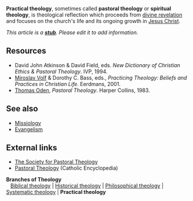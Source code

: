 **Practical theology**, sometimes called **pastoral theology** or
**spiritual theology**, is theological reflection which proceeds
from [divine revelation](Revelation_of_God "Revelation of God") and
focuses on the church's life and its ongoing growth in
[Jesus Christ](Jesus_Christ "Jesus Christ").

*This article is a **[stub](http://www.theopedia.com/Category:Theopedia_stubs "Category:Theopedia stubs")**. Please edit it to add information.*
## Resources

-   David John Atkinson & David Field, eds.
    *New Dictionary of Christian Ethics & Pastoral Theology*. IVP,
    1994.
-   [Miroslav Volf](Miroslav_Volf "Miroslav Volf") & Dorothy C.
    Bass, eds.,
    *Practicing Theology: Beliefs and Practices in Christian Life*.
    Eerdmans, 2001.
-   [Thomas Oden](Thomas_Oden "Thomas Oden"), *Pastoral Theology*.
    Harper Collins, 1983.

## See also

-   [Missiology](Missiology "Missiology")
-   [Evangelism](Evangelism "Evangelism")

## External links

-   [The Society for Pastoral Theology](http://www.geocities.com/societyforpastoraltheology/)
-   [Pastoral Theology](http://www.newadvent.org/cathen/14611a.htm)
    (Catholic Encyclopedia)



**Branches of Theology**   
   [Biblical theology](Biblical_theology "Biblical theology") |
[Historical theology](Historical_theology "Historical theology") |
[Philosophical theology](Philosophical_theology "Philosophical theology")
| [Systematic theology](Systematic_theology "Systematic theology")
| **Practical theology**    



